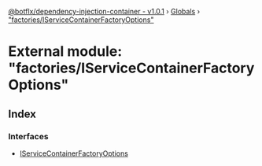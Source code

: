 [@botflx/dependency-injection-container - v1.0.1](../README.md) › [Globals](../globals.md) › ["factories/IServiceContainerFactoryOptions"](_factories_iservicecontainerfactoryoptions_.md)

# External module: "factories/IServiceContainerFactoryOptions"

## Index

### Interfaces

* [IServiceContainerFactoryOptions](../interfaces/_factories_iservicecontainerfactoryoptions_.iservicecontainerfactoryoptions.md)
